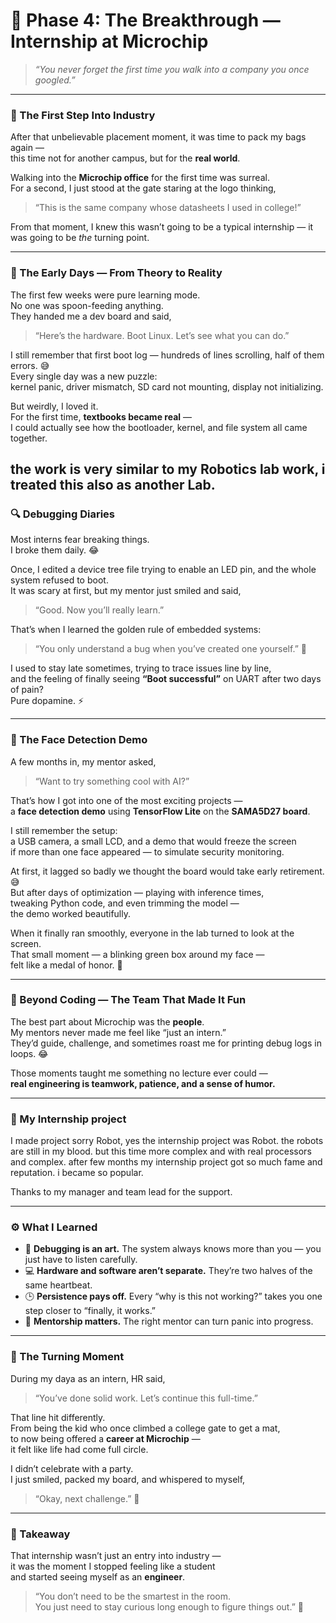 # 🚀 Phase 4: The Breakthrough — Internship at Microchip

> *“You never forget the first time you walk into a company you once googled.”*

---

### 🎒 The First Step Into Industry

After that unbelievable placement moment, it was time to pack my bags again —  
this time not for another campus, but for the **real world**.  

Walking into the **Microchip office** for the first time was surreal.  
For a second, I just stood at the gate staring at the logo thinking,  
> “This is the same company whose datasheets I used in college!”  

From that moment, I knew this wasn’t going to be a typical internship — it was going to be *the* turning point.

---

### 🧠 The Early Days — From Theory to Reality

The first few weeks were pure learning mode.  
No one was spoon-feeding anything.  
They handed me a dev board and said,  
> “Here’s the hardware. Boot Linux. Let’s see what you can do.”  

I still remember that first boot log — hundreds of lines scrolling, half of them errors. 😅  
Every single day was a new puzzle:  
kernel panic, driver mismatch, SD card not mounting, display not initializing.  

But weirdly, I loved it.  
For the first time, **textbooks became real** —  
I could actually see how the bootloader, kernel, and file system all came together.


the work is very similar to my Robotics lab work, i treated this also as another Lab.
---

### 🔍 Debugging Diaries

Most interns fear breaking things.  
I broke them daily. 😂  

Once, I edited a device tree file trying to enable an LED pin, and the whole system refused to boot.  
It was scary at first, but my mentor just smiled and said,  
> “Good. Now you’ll really learn.”  

That’s when I learned the golden rule of embedded systems:  
> “You only understand a bug when you’ve created one yourself.” 🧩  

I used to stay late sometimes, trying to trace issues line by line,  
and the feeling of finally seeing **“Boot successful”** on UART after two days of pain?  
Pure dopamine. ⚡

---

### 🤖 The Face Detection Demo

A few months in, my mentor asked,  
> “Want to try something cool with AI?”  

That’s how I got into one of the most exciting projects —  
a **face detection demo** using **TensorFlow Lite** on the **SAMA5D27 board**.  

I still remember the setup:  
a USB camera, a small LCD, and a demo that would freeze the screen  
if more than one face appeared — to simulate security monitoring.  

At first, it lagged so badly we thought the board would take early retirement. 😅  
But after days of optimization — playing with inference times,  
tweaking Python code, and even trimming the model —  
the demo worked beautifully.  

When it finally ran smoothly, everyone in the lab turned to look at the screen.  
That small moment — a blinking green box around my face —  
felt like a medal of honor. 🏅

---

### 🧰 Beyond Coding — The Team That Made It Fun

The best part about Microchip was the **people**.  
My mentors never made me feel like “just an intern.”  
They’d guide, challenge, and sometimes roast me for printing debug logs in loops. 😂  


Those moments taught me something no lecture ever could —  
**real engineering is teamwork, patience, and a sense of humor.**

---
### 🧰 My Internship project
I made project sorry Robot, yes the internship project was Robot. the robots are still in my blood. but this time more complex and with real processors and complex. after few months my internship project got so much fame and reputation. i became so popular.

Thanks to my manager and team lead for the support.

---


### ⚙️ What I Learned

- 🧩 **Debugging is an art.** The system always knows more than you — you just have to listen carefully.  
- 💻 **Hardware and software aren’t separate.** They’re two halves of the same heartbeat.  
- 🕒 **Persistence pays off.** Every “why is this not working?” takes you one step closer to “finally, it works.”  
- 🤝 **Mentorship matters.** The right mentor can turn panic into progress.  

---

### 🌟 The Turning Moment

During my daya as an intern, HR said,  
> “You’ve done solid work. Let’s continue this full-time.”  

That line hit differently.  
From being the kid who once climbed a college gate to get a mat,  
to now being offered a **career at Microchip** —  
it felt like life had come full circle.  

I didn’t celebrate with a party.  
I just smiled, packed my board, and whispered to myself,  
> “Okay, next challenge.” 💪

---

### 💬 Takeaway

That internship wasn’t just an entry into industry —  
it was the moment I stopped feeling like a student  
and started seeing myself as an **engineer**.  

> “You don’t need to be the smartest in the room.  
> You just need to stay curious long enough to figure things out.” 🔧

